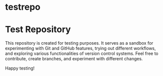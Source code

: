 # testrepo
# Test Repository

This repository is created for testing purposes. 
It serves as a sandbox for experimenting with Git and GitHub features, trying out different workflows, and exploring various functionalities of version control systems. 
Feel free to contribute, create branches, and experiment with different changes. 

Happy testing!
